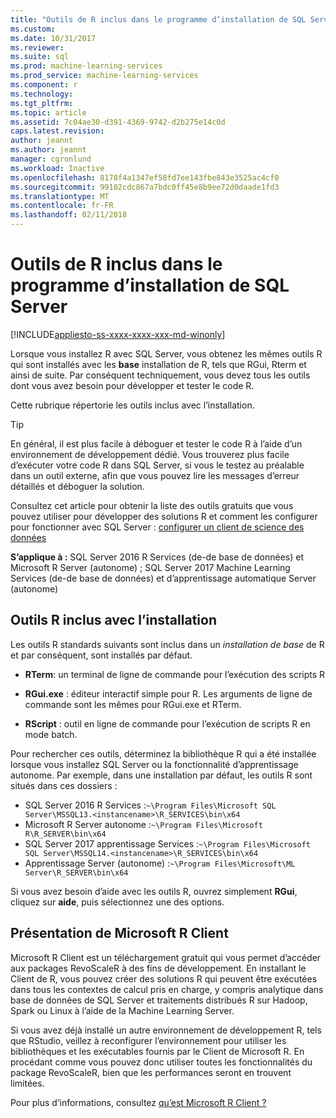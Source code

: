 ```yaml
---
title: "Outils de R inclus dans le programme d’installation de SQL Server | Documents Microsoft"
ms.custom: 
ms.date: 10/31/2017
ms.reviewer: 
ms.suite: sql
ms.prod: machine-learning-services
ms.prod_service: machine-learning-services
ms.component: r
ms.technology: 
ms.tgt_pltfrm: 
ms.topic: article
ms.assetid: 7c04ae30-d391-4369-9742-d2b275e14c0d
caps.latest.revision: 
author: jeannt
ms.author: jeannt
manager: cgronlund
ms.workload: Inactive
ms.openlocfilehash: 8178f4a1347ef58fd7ee143fbe843e3525ac4cf0
ms.sourcegitcommit: 99102cdc867a7bdc0ff45e8b9ee72d0daade1fd3
ms.translationtype: MT
ms.contentlocale: fr-FR
ms.lasthandoff: 02/11/2018
---
```

# <a name="r-tools-included-with-sql-server-setup"></a>Outils de R inclus dans le programme d’installation de SQL Server
[!INCLUDE[appliesto-ss-xxxx-xxxx-xxx-md-winonly](../../includes/appliesto-ss-xxxx-xxxx-xxx-md-winonly.md)]

Lorsque vous installez R avec SQL Server, vous obtenez les mêmes outils R qui sont installés avec les **base** installation de R, tels que RGui, Rterm et ainsi de suite. Par conséquent techniquement, vous devez tous les outils dont vous avez besoin pour développer et tester le code R.

Cette rubrique répertorie les outils inclus avec l’installation.

> [!TIP]
> 
> En général, il est plus facile à déboguer et tester le code R à l’aide d’un environnement de développement dédié. Vous trouverez plus facile d’exécuter votre code R dans SQL Server, si vous le testez au préalable dans un outil externe, afin que vous pouvez lire les messages d’erreur détaillés et déboguer la solution.
> 
> Consultez cet article pour obtenir la liste des outils gratuits que vous pouvez utiliser pour développer des solutions R et comment les configurer pour fonctionner avec SQL Server : [configurer un client de science des données](set-up-a-data-science-client.md)

**S’applique à :** SQL Server 2016 R Services (de-de base de données) et Microsoft R Server (autonome) ; SQL Server 2017 Machine Learning Services (de-de base de données) et d’apprentissage automatique Server (autonome)

## <a name="r-tools-included-with-installation"></a>Outils R inclus avec l’installation

Les outils R standards suivants sont inclus dans un *installation de base* de R et par conséquent, sont installés par défaut.

+ **RTerm**: un terminal de ligne de commande pour l’exécution des scripts R

+ **RGui.exe** : éditeur interactif simple pour R. Les arguments de ligne de commande sont les mêmes pour RGui.exe et RTerm.

+ **RScript** : outil en ligne de commande pour l’exécution de scripts R en mode batch.

Pour rechercher ces outils, déterminez la bibliothèque R qui a été installée lorsque vous installez SQL Server ou la fonctionnalité d’apprentissage autonome. Par exemple, dans une installation par défaut, les outils R sont situés dans ces dossiers :

+ SQL Server 2016 R Services :`~\Program Files\Microsoft SQL Server\MSSQL13.<instancename>\R_SERVICES\bin\x64`
+ Microsoft R Server autonome :`~\Program Files\Microsoft R\R_SERVER\bin\x64`
+ SQL Server 2017 apprentissage Services :`~\Program Files\Microsoft SQL Server\MSSQL14.<instancename>\R_SERVICES\bin\x64`
+ Apprentissage Server (autonome) :`~\Program Files\Microsoft\ML Server\R_SERVER\bin\x64`

Si vous avez besoin d’aide avec les outils R, ouvrez simplement **RGui**, cliquez sur **aide**, puis sélectionnez une des options.

## <a name="introducing-microsoft-r-client"></a>Présentation de Microsoft R Client

Microsoft R Client est un téléchargement gratuit qui vous permet d’accéder aux packages RevoScaleR à des fins de développement. En installant le Client de R, vous pouvez créer des solutions R qui peuvent être exécutées dans tous les contextes de calcul pris en charge, y compris analytique dans base de données de SQL Server et traitements distribués R sur Hadoop, Spark ou Linux à l’aide de la Machine Learning Server.

Si vous avez déjà installé un autre environnement de développement R, tels que RStudio, veillez à reconfigurer l’environnement pour utiliser les bibliothèques et les exécutables fournis par le Client de Microsoft R. En procédant comme vous pouvez donc utiliser toutes les fonctionnalités du package RevoScaleR, bien que les performances seront en trouvent limitées.

Pour plus d’informations, consultez [qu’est Microsoft R Client ?](https://docs.microsoft.com/machine-learning-server/r-client/what-is-microsoft-r-client)
